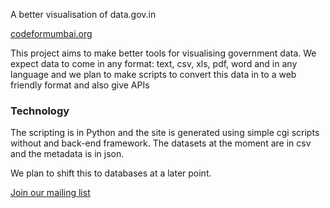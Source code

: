A better visualisation of data.gov.in

[codeformumbai.org](http://codeformumbai.org)

This project aims to make better tools for visualising government data. We expect data
to come in any format: text, csv, xls, pdf, word and in any language and we plan to 
make scripts to convert this data in to a web friendly format and also give APIs

### Technology

The scripting is in Python and the site is generated using simple cgi scripts without
and back-end framework. The datasets at the moment are in csv and the metadata is in json.

We plan to shift this to databases at a later point.

[Join our mailing list](https://groups.google.com/forum/?fromgroups#!forum/codeformumbai)


